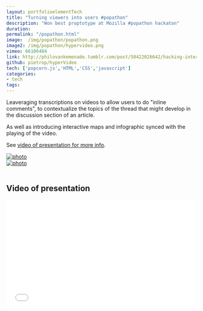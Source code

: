 ```yaml
---
layout: portfolioelementTech
title: "Turning viewers into users #popathon"
description: "Won best proptotype at Mozilla #popathon hackaton"
duration:
permalink: "/popathon.html"  
image: 	/img/popathon/popathon.png
image2: /img/popathon/hypervideo.png
vimeo: 66106484
link: http://philovankemenade.tumblr.com/post/50422026642/hacking-interactive-online-video-stories-at
github: pietrop/hyperVideo
tech: ['popcorn.js','HTML','CSS','javascript']
categories: 
- tech
tags:
---
```



Leaveraging transcriptions on videos to allow users to do "inline comments", to contextualize the topics of the thread that might develop in the discussion section of an article.

As well as introducing interactive maps and infographic synced with the playing of the video.

See [video of presentation for more info]({{site.url}}{{page.url}}/#video).

<div class="image-wrapper">
<a href="{{ page.image2}}" data-lightbox="popathon " title="popathon ">
<img class="thumb img-round img-responsive" src="{{ page.image2}}" alt="photo" />
</a>
</div>


<div class="image-wrapper">
<a href="{{ page.image}}" data-lightbox="popathon " title="popathon ">
<img class="thumb img-round img-responsive" src="{{ page.image}}" alt="photo" />
</a>
</div>

<br>

<h2 id="video">Video of presentation</h2>
<div class="videoWrapper">
<iframe src="//player.vimeo.com/video/{{page.vimeo}}?title=0&amp;byline=0&amp;portrait=0" width="500" height="281" frameborder="0" webkitallowfullscreen mozallowfullscreen allowfullscreen></iframe>
</div>


